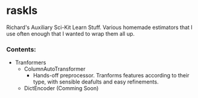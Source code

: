 # raskls
Richard's Auxiliary Sci-Kit Learn Stuff. Various homemade estimators that I use often enough that I wanted to wrap them all up.

### Contents:
  - Tranformers
    - ColumnAutoTransformer
      - Hands-off preprocessor. Tranforms features according to their type, with sensible deafults and easy refinements.
    - DictEncoder (Comming Soon)
